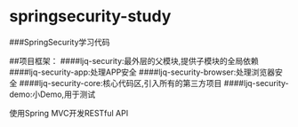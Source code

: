 # springsecurity-study

###SpringSecurity学习代码

##项目框架：
####ljq-security:最外层的父模块,提供子模块的全局依赖
####ljq-security-app:处理APP安全
####ljq-security-browser:处理浏览器安全
####ljq-security-core:核心代码区,引入所有的第三方项目
####ljq-security-demo:小Demo,用于测试

使用Spring MVC开发RESTful API
